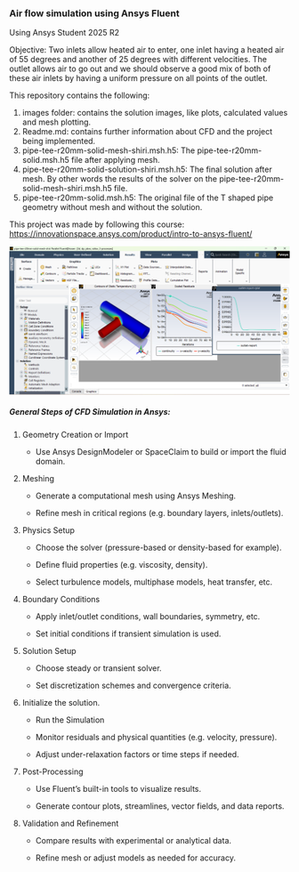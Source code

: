 ### Air flow simulation using Ansys Fluent
Using Ansys Student 2025 R2

Objective: Two inlets allow heated air to enter, one inlet having a heated air of 55 degrees and another of 25 degrees with different velocities. The outlet allows air to go out and we should observe a good mix of both of these air inlets by having a uniform pressure on all points of the outlet.

This repository contains the following:
1. images folder: contains the solution images, like plots, calculated values and mesh plotting.
2. Readme.md: contains further information about CFD and the project being implemented.
3. pipe-tee-r20mm-solid-mesh-shiri.msh.h5: The pipe-tee-r20mm-solid.msh.h5 file after applying mesh.
4. pipe-tee-r20mm-solid-solution-shiri.msh.h5: The final solution after mesh. By other words the results of the solver on the pipe-tee-r20mm-solid-mesh-shiri.msh.h5 file.
5. pipe-tee-r20mm-solid.msh.h5: The original file of the T shaped pipe geometry without mesh and without the solution.

This project was made by following this course: https://innovationspace.ansys.com/product/intro-to-ansys-fluent/

![Alt text](images/7.AllResultingPlots.png)

##### General Steps of CFD Simulation in Ansys:
1. Geometry Creation or Import

   - Use Ansys DesignModeler or SpaceClaim to build or import the fluid domain.

2. Meshing

   - Generate a computational mesh using Ansys Meshing.

   - Refine mesh in critical regions (e.g. boundary layers, inlets/outlets).

3. Physics Setup

   - Choose the solver (pressure-based or density-based for example).

   - Define fluid properties (e.g. viscosity, density).

   - Select turbulence models, multiphase models, heat transfer, etc.

4. Boundary Conditions

   - Apply inlet/outlet conditions, wall boundaries, symmetry, etc.

   - Set initial conditions if transient simulation is used.

5. Solution Setup

   - Choose steady or transient solver.

   - Set discretization schemes and convergence criteria.

6. Initialize the solution.

   - Run the Simulation

   - Monitor residuals and physical quantities (e.g. velocity, pressure).

   - Adjust under-relaxation factors or time steps if needed.

7. Post-Processing

   - Use Fluent’s built-in tools to visualize results.

   - Generate contour plots, streamlines, vector fields, and data reports.

8. Validation and Refinement

   - Compare results with experimental or analytical data.

   - Refine mesh or adjust models as needed for accuracy.
